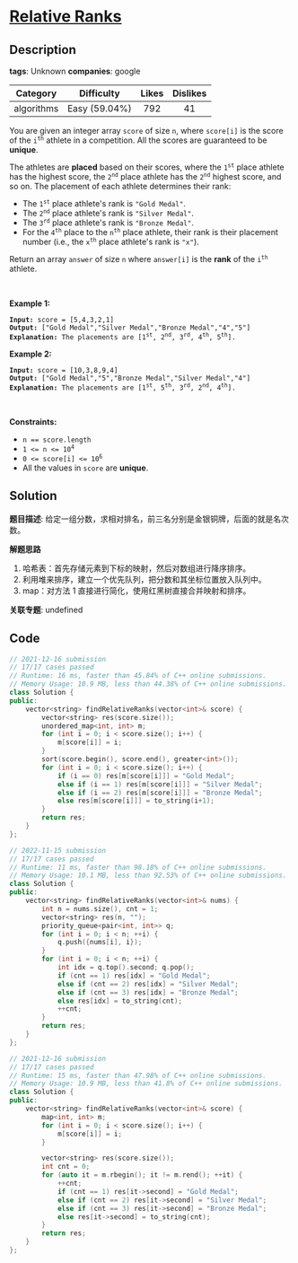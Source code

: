 # [Relative Ranks](https://leetcode.com/problems/relative-ranks/description/)

## Description

**tags**: Unknown
**companies**: google

| Category | Difficulty | Likes | Dislikes |
| :------: | :--------: | :---: | :------: |
| algorithms | Easy (59.04%) | 792 | 41 |

<p>You are given an integer array <code>score</code> of size <code>n</code>, where <code>score[i]</code> is the score of the <code>i<sup>th</sup></code> athlete in a competition. All the scores are guaranteed to be <strong>unique</strong>.</p>

<p>The athletes are <strong>placed</strong> based on their scores, where the <code>1<sup>st</sup></code> place athlete has the highest score, the <code>2<sup>nd</sup></code> place athlete has the <code>2<sup>nd</sup></code> highest score, and so on. The placement of each athlete determines their rank:</p>

<ul>
	<li>The <code>1<sup>st</sup></code> place athlete&#39;s rank is <code>&quot;Gold Medal&quot;</code>.</li>
	<li>The <code>2<sup>nd</sup></code> place athlete&#39;s rank is <code>&quot;Silver Medal&quot;</code>.</li>
	<li>The <code>3<sup>rd</sup></code> place athlete&#39;s rank is <code>&quot;Bronze Medal&quot;</code>.</li>
	<li>For the <code>4<sup>th</sup></code> place to the <code>n<sup>th</sup></code> place athlete, their rank is their placement number (i.e., the <code>x<sup>th</sup></code> place athlete&#39;s rank is <code>&quot;x&quot;</code>).</li>
</ul>

<p>Return an array <code>answer</code> of size <code>n</code> where <code>answer[i]</code> is the <strong>rank</strong> of the <code>i<sup>th</sup></code> athlete.</p>

<p>&nbsp;</p>
<p><strong class="example">Example 1:</strong></p>

<pre><code><strong>Input:</strong> score = [5,4,3,2,1]
<strong>Output:</strong> [&quot;Gold Medal&quot;,&quot;Silver Medal&quot;,&quot;Bronze Medal&quot;,&quot;4&quot;,&quot;5&quot;]
<strong>Explanation:</strong> The placements are [1<sup>st</sup>, 2<sup>nd</sup>, 3<sup>rd</sup>, 4<sup>th</sup>, 5<sup>th</sup>].</code></pre>

<p><strong class="example">Example 2:</strong></p>

<pre><code><strong>Input:</strong> score = [10,3,8,9,4]
<strong>Output:</strong> [&quot;Gold Medal&quot;,&quot;5&quot;,&quot;Bronze Medal&quot;,&quot;Silver Medal&quot;,&quot;4&quot;]
<strong>Explanation:</strong> The placements are [1<sup>st</sup>, 5<sup>th</sup>, 3<sup>rd</sup>, 2<sup>nd</sup>, 4<sup>th</sup>].</code></pre>

<p>&nbsp;</p>
<p><strong>Constraints:</strong></p>

<ul>
	<li><code>n == score.length</code></li>
	<li><code>1 &lt;= n &lt;= 10<sup>4</sup></code></li>
	<li><code>0 &lt;= score[i] &lt;= 10<sup>6</sup></code></li>
	<li>All the values in <code>score</code> are <strong>unique</strong>.</li>
</ul>

## Solution

**题目描述**: 给定一组分数，求相对排名，前三名分别是金银铜牌，后面的就是名次数。

**解题思路**

1. 哈希表：首先存储元素到下标的映射，然后对数组进行降序排序。
2. 利用堆来排序，建立一个优先队列，把分数和其坐标位置放入队列中。
3. map：对方法 1 直接进行简化，使用红黑树直接合并映射和排序。

**关联专题**: undefined

## Code

```cpp
// 2021-12-16 submission
// 17/17 cases passed
// Runtime: 16 ms, faster than 45.84% of C++ online submissions.
// Memory Usage: 10.9 MB, less than 44.38% of C++ online submissions.
class Solution {
public:
    vector<string> findRelativeRanks(vector<int>& score) {
        vector<string> res(score.size());
        unordered_map<int, int> m;
        for (int i = 0; i < score.size(); i++) {
            m[score[i]] = i;
        }
        sort(score.begin(), score.end(), greater<int>());
        for (int i = 0; i < score.size(); i++) {
            if (i == 0) res[m[score[i]]] = "Gold Medal";
            else if (i == 1) res[m[score[i]]] = "Silver Medal";
            else if (i == 2) res[m[score[i]]] = "Bronze Medal";
            else res[m[score[i]]] = to_string(i+1);
        }
        return res;
    }
};
```

```cpp
// 2022-11-15 submission
// 17/17 cases passed
// Runtime: 11 ms, faster than 98.18% of C++ online submissions.
// Memory Usage: 10.1 MB, less than 92.53% of C++ online submissions.
class Solution {
public:
    vector<string> findRelativeRanks(vector<int>& nums) {
        int n = nums.size(), cnt = 1;
        vector<string> res(n, "");
        priority_queue<pair<int, int>> q;
        for (int i = 0; i < n; ++i) {
            q.push({nums[i], i});
        }
        for (int i = 0; i < n; ++i) {
            int idx = q.top().second; q.pop();
            if (cnt == 1) res[idx] = "Gold Medal";
            else if (cnt == 2) res[idx] = "Silver Medal";
            else if (cnt == 3) res[idx] = "Bronze Medal";
            else res[idx] = to_string(cnt);
            ++cnt;
        }
        return res;
    }
};
```

```cpp
// 2021-12-16 submission
// 17/17 cases passed
// Runtime: 15 ms, faster than 47.98% of C++ online submissions.
// Memory Usage: 10.9 MB, less than 41.8% of C++ online submissions.
class Solution {
public:
    vector<string> findRelativeRanks(vector<int>& score) {
        map<int, int> m;
        for (int i = 0; i < score.size(); i++) {
            m[score[i]] = i;
        }

        vector<string> res(score.size());
        int cnt = 0;
        for (auto it = m.rbegin(); it != m.rend(); ++it) {
            ++cnt;
            if (cnt == 1) res[it->second] = "Gold Medal";
            else if (cnt == 2) res[it->second] = "Silver Medal";
            else if (cnt == 3) res[it->second] = "Bronze Medal";
            else res[it->second] = to_string(cnt);
        }
        return res;
    }
};
```
